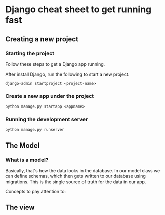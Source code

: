 # Django cheat sheet to get running fast

## Creating a new project

### Starting the project

Follow these steps to get a Django app running.


After install Django, run the following to start a new project.

```
django-admin startproject <project-name>
```

### Create a new app under the project

```
python manage.py startapp <appname>
```

### Running the development server

```
python manage.py runserver
```


## The Model

### What is a model?

Basically, that's how the data looks in the database. In our model class we can define schemas, which then gets written to our database using migrations. This is the single source of truth for the data in our app. 

Concepts to pay attention to:




## The view
